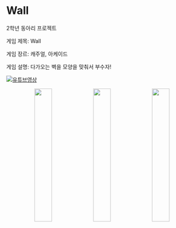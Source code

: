 # Wall
2학년 동아리 프로젝트

게임 제목: Wall

게임 장르: 캐주얼, 아케이드

게임 설명: 다가오는 벽을 모양을 맞춰서 부수자!

[![유튜브영상](https://user-images.githubusercontent.com/101493216/214756327-e756c30b-b29b-4fb7-ba71-0c4f1a53cb73.png)](https://www.youtube.com/watch?v=E61_uPV81kM)
 
 <p align="center">
<img width="30%" src="https://user-images.githubusercontent.com/101493216/214879833-4f017f7c-7071-4e58-960d-1899838be816.png"/>
<img width="30%" src="https://user-images.githubusercontent.com/101493216/214879847-759d64b0-760b-4865-a220-3d0db5bdaa30.png"/>
<img width="30%" src="https://user-images.githubusercontent.com/101493216/214879851-f5e0b6b8-309f-4e84-8439-a541256ed6ee.png"/>
<figcaption align="center">
